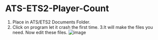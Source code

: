 # ATS-ETS2-Player-Count
1. Place in ATS/ETS2 Documents Folder.
2. Click on program let it crash the first time. 
3.It will make the files you need. Now edit these files.
![image](https://github.com/ValiantCraven27/ATS-ETS2-Player-Count/assets/77315942/fe16007e-7071-4bf0-815d-c87d16f3fe7b)
